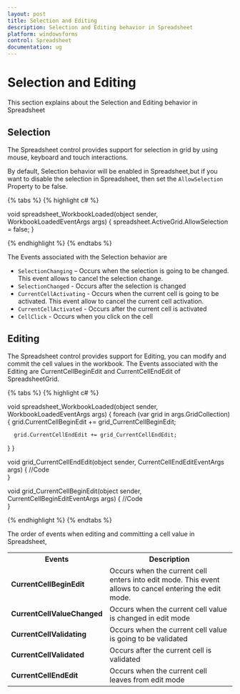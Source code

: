```yaml
---
layout: post
title: Selection and Editing
description: Selection and Editing behavior in Spreadsheet
platform: windowsforms
control: Spreadsheet
documentation: ug
---
```


# Selection and Editing

This section explains about the Selection and Editing behavior in Spreadsheet


## Selection

The Spreadsheet control provides support for selection in grid by using mouse, keyboard and touch interactions.

By default, Selection behavior will be enabled in Spreadsheet,but if you want to disable the selection in Spreadsheet, then set the `AllowSelection` Property to be false.

{% tabs %}
{% highlight c# %}

void spreadsheet_WorkbookLoaded(object sender, WorkbookLoadedEventArgs args)
{
    spreadsheet.ActiveGrid.AllowSelection = false;
}

{% endhighlight %}
{% endtabs %}

The Events associated with the Selection behavior are

* `SelectionChanging`     – Occurs when the selection is going to be changed. This event allows to cancel the selection change.
* `SelectionChanged`      - Occurs after the selection is changed
* `CurrentCellActivating` - Occurs when the current cell is going to be activated. This event allow to cancel the current cell activation.
* `CurrentCellActivated`  - Occurs after the current cell is activated
* `CellClick`             - Occurs when you click on the cell


## Editing

The Spreadsheet control provides support for Editing, you can modify and commit the cell values in the workbook. The Events associated with the Editing are CurrentCellBeginEdit and CurrentCellEndEdit of SpreadsheetGrid.

{% tabs %}
{% highlight c# %}

void spreadsheet_WorkbookLoaded(object sender, WorkbookLoadedEventArgs args)
{
   foreach (var grid in args.GridCollection)
   {
      grid.CurrentCellBeginEdit += grid_CurrentCellBeginEdit;

      grid.CurrentCellEndEdit += grid_CurrentCellEndEdit;
   }
}

void grid_CurrentCellEndEdit(object sender, CurrentCellEndEditEventArgs args)
{
    //Code          
}
	
void grid_CurrentCellBeginEdit(object sender, CurrentCellBeginEditEventArgs args)
{
    //Code         
}

{% endhighlight %}
{% endtabs %}

The order of events when editing and committing a cell value in Spreadsheet,

<table>
<tr>
<th>
Events</th><th>
Description</th></tr>
<tr>
<td>
<B>CurrentCellBeginEdit</B></td><td>
Occurs when the current cell enters into edit mode. This event allows to cancel entering the edit mode.</td></tr>
<tr>
<td>
<B>CurrentCellValueChanged</B></td><td>
Occurs when the current cell value is changed in edit mode</td></tr>
<tr>
<td>
<B>CurrentCellValidating</B></td><td>
Occurs when the current cell value is going to be validated</td></tr>
<tr>
<td>
<B>CurrentCellValidated</B></td><td>
Occurs after the current cell is validated</td></tr>
<tr>
<td>
<B>CurrentCellEndEdit</B></td><td>
Occurs when the current cell leaves from edit mode</td></tr>
</table>
